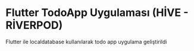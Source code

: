 # Flutter TodoApp Uygulaması (HİVE - RİVERPOD)

Flutter ile localdatabase kullanılarak todo app uygulama geliştirildi 

